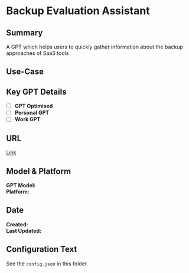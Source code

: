 # Backup Evaluation Assistant

## Summary

A GPT which helps users to quickly gather information about the backup approaches of SaaS tools

## Use-Case

## Key GPT Details

- [ ] **GPT Optimised**  
- [ ] **Personal GPT**  
- [ ] **Work GPT**

## URL

[Link](https://chatgpt.com/g/g-BuytE5yi9-backup-evaluation-assistant)

## Model & Platform

**GPT Model:**  
**Platform:**

## Date


**Created:**   
**Last Updated:** 

## Configuration Text

See the `config.json` in this folder